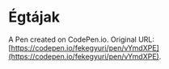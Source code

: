 # Égtájak

A Pen created on CodePen.io. Original URL: [https://codepen.io/fekegyuri/pen/vYmdXPE](https://codepen.io/fekegyuri/pen/vYmdXPE).


